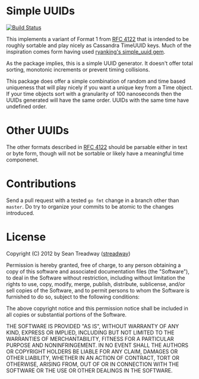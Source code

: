 # Simple UUIDs

[![Build Status][1]][2]

[1]: https://secure.travis-ci.org/streadway/simpleuuid.png
[2]: http://www.travis-ci.org/streadway/simpleuuid

This implements a variant of Format 1 from [RFC 4122][rfc4122] that is intended
to be roughly sortable and play nicely as Cassandra TimeUUID keys.  Much of the
inspiration comes form having used [ryanking's simple\_uuid
gem](https://github.com/ryanking/simple_uuid).

As the package implies, this is a simple UUID generator.  It doesn't offer
total sorting, monotonic increments or prevent timing collisions.

This package does offer a simple combination of random and time based
uniqueness that will play nicely if you want a unique key from a Time object.
If your time objects sort with a granularity of 100 nanoseconds then the UUIDs
generated will have the same order.  UUIDs with the same time have undefined
order.

# Other UUIDs

The other formats described in [RFC 4122][rfc4122] should be parsable either in
text or byte form, though will not be sortable or likely have a meaningful time
componenet.

# Contributions

Send a pull request with a tested `go fmt` change in a branch other than
`master`.  Do try to organize your commits to be atomic to the changes
introduced.

# License

Copyright (C) 2012 by Sean Treadway ([streadway](http://github.com/streadway))

Permission is hereby granted, free of charge, to any person obtaining a copy of
this software and associated documentation files (the "Software"), to deal in
the Software without restriction, including without limitation the rights to
use, copy, modify, merge, publish, distribute, sublicense, and/or sell copies
of the Software, and to permit persons to whom the Software is furnished to do
so, subject to the following conditions:

The above copyright notice and this permission notice shall be included in all
copies or substantial portions of the Software.

THE SOFTWARE IS PROVIDED "AS IS", WITHOUT WARRANTY OF ANY KIND, EXPRESS OR
IMPLIED, INCLUDING BUT NOT LIMITED TO THE WARRANTIES OF MERCHANTABILITY,
FITNESS FOR A PARTICULAR PURPOSE AND NONINFRINGEMENT. IN NO EVENT SHALL THE
AUTHORS OR COPYRIGHT HOLDERS BE LIABLE FOR ANY CLAIM, DAMAGES OR OTHER
LIABILITY, WHETHER IN AN ACTION OF CONTRACT, TORT OR OTHERWISE, ARISING FROM,
OUT OF OR IN CONNECTION WITH THE SOFTWARE OR THE USE OR OTHER DEALINGS IN THE
SOFTWARE.

[rfc4122]: http://www.ietf.org/rfc/rfc4122.txt

